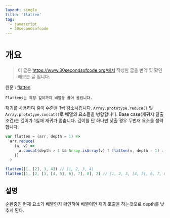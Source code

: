 ```yaml
---
layout: single
title: 'flatten'
tag:
  - javascript
  - 30secondsofcode
---
```


# 개요

> 이 글은 https://www.30secondsofcode.org/에서 작성한 글을 번역 및 확인해보는 글 입니다.

원문 : [flatten](https://www.30secondsofcode.org/js/s/flatten)

```
Flattens는 특정 깊이까지 배열을 끌어 올립니다.
```

재귀를 사용하여 깊이 수준을 1씩 감소시킵니다. `Array.prototype.reduce()` 및 `Array.prototype.concat()`로 배열의 요소들을 병합합니다. Base case(재귀시 탈출 조건)는 깊이가 1일때 재귀가 멈춥니다. 깊이를 단 하나만 낮출 경우 두번재 요소를 생략합니다.

```js
var flatten = (arr, depth = 1) =>
  arr.reduce(
    (a, v) =>
      a.concat(depth > 1 && Array.isArray(v) ? flatten(v, depth - 1) : v),
    []
  )

flatten([1, [2], 3, 4]) // [1, 2, 3, 4]
flatten([1, [2, [3, [4, 5], 6], 7], 8], 2) // [1, 2, 3, [4, 5], 6, 7, 8]
```

## 설명

순환중인 현재 요소가 배열인지 확인하여 배열이면 재귀 호출을 하는것으로 depth를 낮추게 된다.

